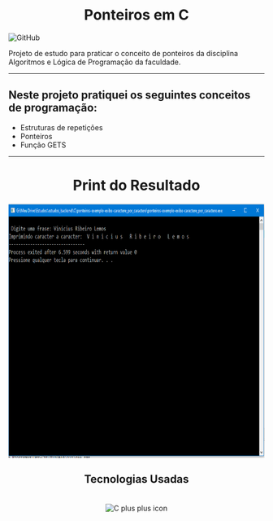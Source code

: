 <h1 align="center">Ponteiros em C</h1>

![GitHub](https://img.shields.io/github/license/viniciuslemos93/estudos_backend)

Projeto de estudo para praticar o conceito de ponteiros da disciplina Algoritmos e Lógica de Programação da faculdade.
<hr>

<h2> Neste projeto pratiquei os seguintes conceitos de programação: </h2>

- Estruturas de repetições
- Ponteiros
- Função GETS

<hr>

<h1 align="center">Print do Resultado</h1>
<div align="center">
<img align="center" alt="print do funcionamento do sistema" height="500" width="800" src="print-resultado.PNG">
</div>
<h2 align="center">Tecnologias Usadas</h2>

<div align="center">
     <div style="display: inline_block margin-left:auto margin-rigth:auto"><br>
        <img align="center" alt="C plus plus icon" height="50" width="50" src="https://cdn.jsdelivr.net/gh/devicons/devicon/icons/cplusplus/cplusplus-line.svg">
    </div>
</div>
